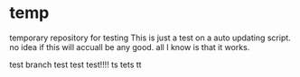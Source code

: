 # temp
temporary repository for testing
This is just a test on a auto updating script. no idea if this will accuall be any good. all I know is that it works.



test branch
test test
test!!!!
ts
tets
tt
